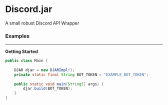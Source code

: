 # Discord.jar
A small robust Discord API Wrapper








### Examples

---

**Getting Started**

```java
public class Main {
    
    DJAR djar = new DJARImpl();
    private static final String BOT_TOKEN = "EXAMPLE_BOT_TOKEN";
    
    public static void main(String[] args) {
        djar.build(BOT_TOKEN);
    }
}
```